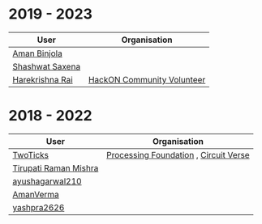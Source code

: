 # 2019 - 2023 
| User                                                                         | Organisation                                           |
|------------------------------------------------------------------------------|--------------------------------------------------------|
| [Aman Binjola](http://www.github.com/binjolaaman10)                          |                                                        |
| [Shashwat Saxena](http://www.github.com/mshashwat)                          |                                                        |
| [Harekrishna Rai](http://www.github.com/harekrishnarai)                      | [HackON Community Volunteer](https://hackon.tech)      |                                          

# 2018 - 2022 
| User                                                                         | Organisation                                           |
|------------------------------------------------------------------------------|--------------------------------------------------------|
| [TwoTicks](http://www.github.com/two-ticks)                                  | [Processing Foundation](http://www.github.com/processing) , [Circuit Verse](http://www.github.com/CircuitVerse)|
| [Tirupati Raman Mishra](http://www.github.com/trmofsln)                      |                                                         |
| [ayushagarwal210](http://www.github.com/ayushagarwal210)                     |                                                         |
| [AmanVerma](http://www.github.com/AMsteel)                                   |                                                         |
|  [yashpra2626](http://www.github.com/yashpra2626)                            |                                                         |

